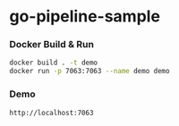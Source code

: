 # go-pipeline-sample

### Docker Build & Run
```bash
docker build . -t demo
docker run -p 7063:7063 --name demo demo
```

### Demo
```
http://localhost:7063
```

